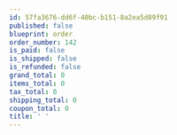 ```yaml
---
id: 57fa3676-dd6f-40bc-b151-8a2ea5d89f91
published: false
blueprint: order
order_number: 142
is_paid: false
is_shipped: false
is_refunded: false
grand_total: 0
items_total: 0
tax_total: 0
shipping_total: 0
coupon_total: 0
title: ' '
---
```

